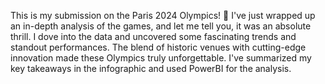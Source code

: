 This is my submission on the Paris 2024 Olympics! 🎉 I've just wrapped up an in-depth analysis of the games, and let me tell you, it was an absolute thrill.
I dove into the data and uncovered some fascinating trends and standout performances. The blend of historic venues with cutting-edge innovation made these Olympics truly unforgettable. I've summarized my key takeaways in the infographic and used PowerBI for the analysis.
